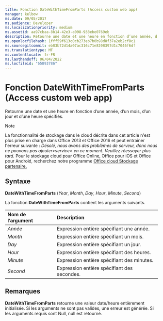 ```yaml
---
title: Fonction DateWithTimeFromParts (Access custom web app)
manager: kelbow
ms.date: 09/05/2017
ms.audience: Developer
ms.localizationpriority: medium
ms.assetid: aa97cbaa-8b14-42e3-a098-938ebe0769eb
description: Retourne une date et une heure en fonction d’une année, d’un mois, d’un jour et d’une heure spécifiés.
ms.openlocfilehash: 1fff59f613c0cb273eb7b0b98d8f37a2eb2cf8c1
ms.sourcegitcommit: eb83b72d14a07ac316c71e8208397d1c7046f6df
ms.translationtype: MT
ms.contentlocale: fr-FR
ms.lasthandoff: 06/04/2022
ms.locfileid: "65893786"
---
```

# <a name="datewithtimefromparts-function-access-custom-web-app"></a>Fonction DateWithTimeFromParts (Access custom web app)

Retourne une date et une heure en fonction d’une année, d’un mois, d’un jour et d’une heure spécifiés.
  
> [!NOTE]
> La fonctionnalité de stockage dans le cloud décrite dans cet article n'est plus prise en charge dans Office 2013 et Office 2016 et peut entraîner l'erreur suivante : *Désolé, nous avons des problèmes de serveur, donc nous ne pouvons pas ajouter\<service\> en ce moment. Veuillez réessayer plus tard.*
> Pour le stockage cloud pour Office Online, Office pour iOS et Office pour Android, recherchez notre programme [Office cloud Stockage partenaire.](/microsoft-365/cloud-storage-partner-program/online/overview)
  
## <a name="syntax"></a>Syntaxe

**DateWithTimeFromParts** (*Year*, *Month*, *Day*, *Hour*, *Minute*, *Second*)
  
La fonction **DateWithTimeFromParts** contient les arguments suivants.
  
|**Nom de l’argument**|**Description**|
|:-----|:-----|
| *Année*  <br/> |Expression entière spécifiant une année. |
| *Month*  <br/> |Expression entière spécifiant un mois. |
| *Day*  <br/> |Expression entière spécifiant un jour. |
| *Hour*  <br/> |Expression entière spécifiant des heures. |
| *Minute*  <br/> |Expression entière spécifiant des minutes. |
| *Second*  <br/> |Expression entière spécifiant des secondes. |

## <a name="remarks"></a>Remarques

**DateWithTimeFromParts** retourne une valeur date/heure entièrement initialisée. Si les arguments ne sont pas valides, une erreur est générée. Si les arguments requis sont Null, null est retourné.
  